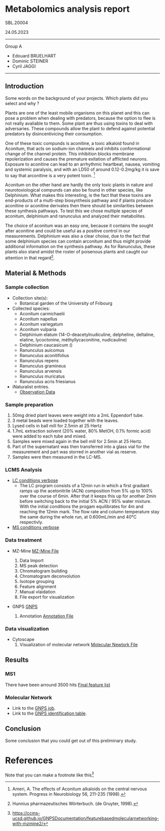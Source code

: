 # Metabolomics analysis report
SBL.20004 

24.05.2023

----
Group A
- Edouard BRUELHART
- Dominic STEINER
- Cyril JAGGI
----


## Introduction

Some words on the background of your projects.
Which plants did you select and why ?

Plants are one of the least mobile organisms on this planet and this can pose a problem when dealing with predators, because the option to flee is not really avaliable to them. Some plant are thus using toxins to deal with adversaries. These compounds allow the plant to defend against potential predators by disincentivicing their consumption. 

One of these toxic compunds is aconitine, a toxic alkaloid found in Aconitum, that acts on sodium-ion channels and inhibits conformational change of the channel protein. This inhibition blocks membrane repolerization and causes the premature exitation of afflicted neurons. Exposure to aconitine can lead to an arrhythmic heartbeat, nausea, vomiting and systemic paralysis, and with an LD50 of around 0.12-0.2mg/kg it is save to say that arconitine is a very potent toxin. [^2]

Aconitum on the other hand are hardly the only toxic plants in nature and neurotoxiological compunds can also be found in other species, like Delphinium. What makes this interesting, is the fact that these toxins are end-products of a multi-step biosynthesis pathway and if plants produce aconitine or aconitine derivates then there should be similarities between these synthesis pathways. To test this we chose multiple species of aconitum, delphinium and ranunculus and analyzed their metabolites. 

The choice of aconitum was an easy one, because it contains the sought after aconitine and could be useful as a positive control in our measurements. Delphinium was also a clear choise, due to the fact that some delphinium species can contain arconitum and thus might provide additional information on the synthesis pathway. As for Ranunculus, these plants also stand amidst the roster of poisenous plants and caught our attention in that regard[^3].

## Material & Methods

### Sample collection

- Collection site(s):
    - Botanical garden of the University of Fribourg
- Collected species: 
    - Aconitum carmichaelii
    - Aconitum napellus
    - Aconitum variegatum
    - Aconitum vulparia 
    - Delphinium elatum (14-O-deacetylnudiculine, delpheline, deltaline, elatine, lycoctonine, méthyllycaconitine, nudicauline)
    - Delphinium caucasicum ()
    - Ranunculus auicomus
    - Ranunculus aconitifolius
    - Ranunculus repens
    - Ranunculus gramineus
    - Ranunculus arvensis
    - Ranunculus muricatus
    - Ranunculus acris friesianus
- iNaturalist entries.
    - [Observation Data](https://github.com/Cythion/SBL.20004/blob/main/data/observations-328542.csv)


### Sample preparation

1. 50mg dried plant leaves were weight into a 2mL Eppendorf tube.
2. 3 metal beads were loaded together with the leaves.
3. Lysed cells in ball mill for 2.5min at 25 Hertz 
4. 1.7mL extraction solvent (20% water, 80% MetOH, 0.1% formic acid) were added to each tube and mixed.
5. Samples were mixed again in the bell mill for 2.5min at 25 Hertz. 
6. Part of the supernatant was then transferred into a glass vial for the measurement and part was storred in another vial as reserve.
7. Samples were then measured in the LC-MS. 

### LCMS Analysis

- [LC conditions verbose](https://github.com/Cythion/SBL.20004/blob/main/lc_conditions.txt) 
    - The LC program consists of a 12min run in which a first gradiant ramps up the acetonitrile (ACN) composition from 5% up to 100% over the course of 6min. After that it keeps this up for another 2min before switching back to the initial 5% ACN / 95% water mixture. With the initial conditions the progam equilibrates for 4m and reaching the 12min mark. The flow rate and column temperature stay the same during the whole run, at 0.600mL/min and 40°C respectivly.
- [MS conditions verbose](https://github.com/Cythion/SBL.20004/blob/main/ms_conditions.txt)

### Data treatment

- MZ-Mine [MZ-Mine File](https://github.com/Cythion/SBL.20004/blob/main/MZ_mine_all.mgf)
    1. Data Import
    2. MS peak detection
    3. Chromatogram building 
    4. Chromatogram deconvolution <!--For: Peak identification, Improove peak shape ect by adding the time factor of LC == 3D -->
    5. Isotope grouping
    6. Feature alignment
    7. Manual vlaidation 
    8. File export for visualization 

- GNPS [GNPS](https://gnps.ucsd.edu/ProteoSAFe/status.jsp?task=54c7e463fe00492a9984c160219fb1d6)
    1. Annotation [Annotation File](https://github.com/Cythion/SBL.20004/blob/main/all_annotations.csv)



### Data visualization 

- Cytoscape 
    1. Visualization of molecular network [Molecular Newtork File]()
## Results


### MS1

There have been arround 3500 hits
[Final feature list](https://github.com/Cythion/SBL.20004/blob/main/data/Final_Aligned_Feature_List.csv)

### Molecular Network

- Link to the [GNPS job](https://gnps.ucsd.edu/ProteoSAFe/status.jsp?task=54c7e463fe00492a9984c160219fb1d6).
- Link to the [GNPS identification table](https://gnps.ucsd.edu/ProteoSAFe/result.jsp?task=54c7e463fe00492a9984c160219fb1d6&view=view_all_annotations_DB).

## Conclusion

Some conclusion that you could get out of this preliminary study.

# References

Note that you can make a footnote like this[^1]

[^1]: https://ccms-ucsd.github.io/GNPSDocumentation/featurebasedmolecularnetworking-with-mzmine2/
[^2]: Ameri, A. The effects of Aconitum alkaloids on the central nervous system. Progress in Neurobiology 56, 211-235 (1998).
[^3]: Hunnius pharmazeutisches Wörterbuch. (de Gruyter, 1998).


